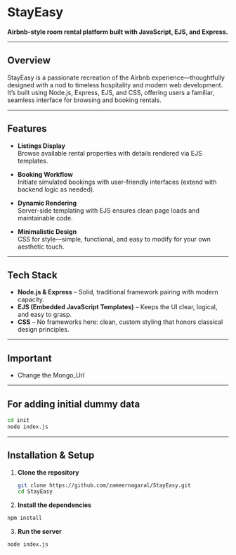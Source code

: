 # StayEasy

**Airbnb-style room rental platform built with JavaScript, EJS, and Express.**

---

##  Overview

StayEasy is a passionate recreation of the Airbnb experience—thoughtfully designed with a nod to timeless hospitality and modern web development. It’s built using Node.js, Express, EJS, and CSS, offering users a familiar, seamless interface for browsing and booking rentals.

---

##  Features

- **Listings Display**  
  Browse available rental properties with details rendered via EJS templates.

- **Booking Workflow**  
  Initiate simulated bookings with user-friendly interfaces (extend with backend logic as needed).

- **Dynamic Rendering**  
  Server-side templating with EJS ensures clean page loads and maintainable code.

- **Minimalistic Design**  
  CSS for style—simple, functional, and easy to modify for your own aesthetic touch.

---

##  Tech Stack

- **Node.js & Express** – Solid, traditional framework pairing with modern capacity.  
- **EJS (Embedded JavaScript Templates)** – Keeps the UI clear, logical, and easy to grasp.  
- **CSS** – No frameworks here: clean, custom styling that honors classical design principles.

---

## Important
- Change the Mongo_Url
---

## For adding initial dummy data

```bash
cd init
node index.js
```

---

##  Installation & Setup

1. **Clone the repository**  
   ```bash
   git clone https://github.com/zameernagaral/StayEasy.git
   cd StayEasy
   ```

2. **Install the dependencies**
  ```bash
  npm install
  ```

3. **Run the server**
```bash
node index.js
```
